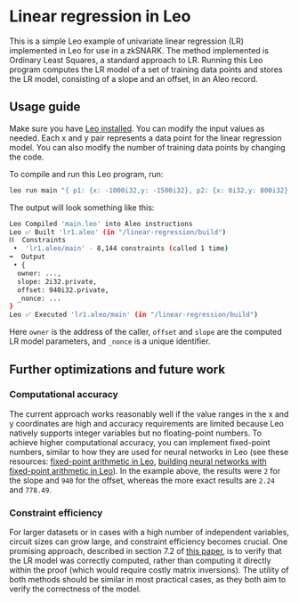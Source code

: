 # Linear regression in Leo

This is a simple Leo example of univariate linear regression (LR) implemented in Leo for use in a zkSNARK. The method implemented is Ordinary Least Squares, a standard approach to LR. Running this Leo program computes the LR model of a set of training data points and stores the LR model, consisting of a slope and an offset, in an Aleo record.

## Usage guide

Make sure you have [Leo installed](https://developer.aleo.org/getting_started/). You can modify the input values as needed. Each x and y pair represents a data point for the linear regression model. You can also modify the number of training data points by changing the code.

To compile and run this Leo program, run:
```bash
leo run main "{ p1: {x: -1000i32,y: -1500i32}, p2: {x: 0i32,y: 800i32}, p3: {x: 500i32,y: 2000i32}, p4: {x: 1500i32,y: 4000i32}, p5: {x: 2300i32,y: 6000i32}}"
```
The output will look something like this:

```bash
Leo Compiled 'main.leo' into Aleo instructions
Leo ✅ Built 'lr1.aleo' (in "/linear-regression/build")
⛓  Constraints
 •  'lr1.aleo/main' - 8,144 constraints (called 1 time)
➡️  Output
 • {
  owner: ...,
  slope: 2i32.private,
  offset: 940i32.private,
  _nonce: ...
}
Leo ✅ Executed 'lr1.aleo/main' (in "/linear-regression/build")
```

Here `owner` is the address of the caller, `offset` and `slope` are the computed LR model parameters, and `_nonce` is a unique identifier.

## Further optimizations and future work
### Computational accuracy
The current approach works reasonably well if the value ranges in the x and y coordinates are high and accuracy requirements are limited because Leo natively supports integer variables but no floating-point numbers. To achieve higher computational accuracy, you can implement fixed-point numbers, similar to how they are used for neural networks in Leo (see these resources: [fixed-point arithmetic in Leo](https://www.aleo.org/post/fixed-point-arithmetic-in-the-zksnark-based-programming-language-leo), [building neural networks with fixed-point arithmetic in Leo](https://www.aleo.org/post/neural-network-inference-with-the-zksnark-based-programming-language-leo-using-fixed-point-arithmetic)). In the example above, the results were `2` for the slope and `940` for the offset, whereas the more exact results are `2.24` and `778.49`.

### Constraint efficiency
For larger datasets or in cases with a high number of independent variables, circuit sizes can grow large, and constraint efficiency becomes crucial. One promising approach, described in section 7.2 of [this paper](https://www.usenix.org/system/files/conference/usenixsecurity18/sec18-wu.pdf), is to verify that the LR model was correctly computed, rather than computing it directly within the proof (which would require costly matrix inversions). The utility of both methods should be similar in most practical cases, as they both aim to verify the correctness of the model.